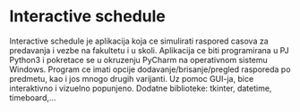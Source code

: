 # Interactive schedule

Interactive schedule je aplikacija koja ce simulirati raspored casova za predavanja i vezbe na fakultetu i u skoli. 
Aplikacija ce biti programirana u PJ Python3 i pokretace se u okruzenju PyCharm na operativnom sistemu Windows. 
Program ce imati opcije dodavanje/brisanje/pregled rasporeda po predmetu, kao i jos mnogo drugih varijanti. 
Uz pomoc GUI-ja, bice interaktivno i vizuelno popunjeno. Dodatne biblioteke: tkinter, datetime, timeboard,...
